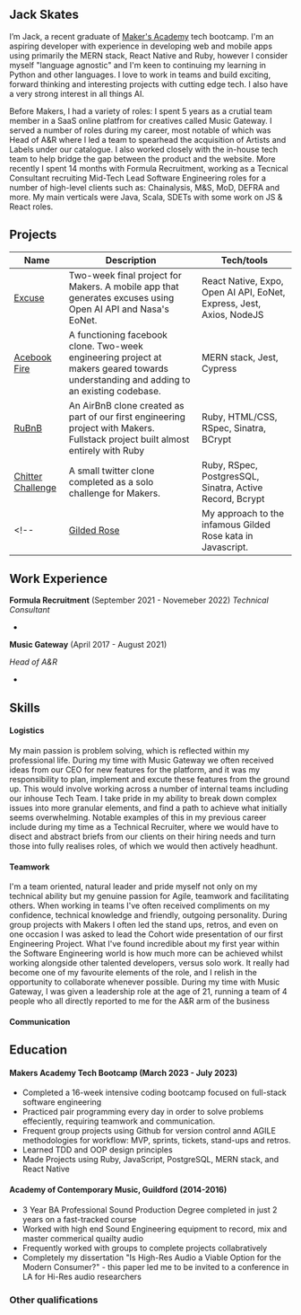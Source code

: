 ## Jack Skates

I’m Jack, a recent graduate of [Maker's Academy](https://apply.makers.tech/tech-skills-bootcamp-in-software-engineering) tech bootcamp. I'm an aspiring developer with experience in developing web and mobile apps using primarily the MERN stack, React Native and Ruby, however I consider myself "language agnostic" and I'm keen to continuing my learning in Python and other languages. I love to work in teams and build exciting, forward thinking and interesting projects with cutting edge tech. I also have a very strong interest in all things AI. 

Before Makers, I had a variety of roles: I spent 5 years as a crutial team member in a SaaS online platfrom for creatives called Music Gateway. I served a number of roles during my career, most notable of which was Head of A&R where I led a team to spearhead the acquisition of Artists and Labels under our catalogue. I also worked closely with the in-house tech team to help bridge the gap between the product and the website. More recently I spent 14 months with Formula Recruitment, working as a Tecnical Consultant recruiting Mid-Tech Lead Software Engineering roles for a number of high-level clients such as: Chainalysis, M&S, MoD, DEFRA and more. My main verticals were Java, Scala, SDETs with some work on JS & React roles.

## Projects 

| Name | Description | Tech/tools |
|------|------------|-------------|
| [Excuse](https://github.com/awdem/excuse](https://github.com/JRSkates/excuse)) | Two-week final project for Makers. A mobile app that generates excuses using Open AI API and Nasa's EoNet. | React Native, Expo, Open AI API, EoNet, Express, Jest, Axios, NodeJS |
| [Acebook Fire](https://github.com/awdem/GildedRose-kata-js-jest](https://github.com/JRSkates/acebook-fire)) | A functioning facebook clone. Two-week engineering project at makers geared towards understanding and adding to an existing codebase.  | MERN stack, Jest, Cypress|
| [RuBnB](https://github.com/JRSkates/ruBnB) |  An AirBnB clone created as part of our first engineering project with Makers. Fullstack project built almost entirely with Ruby  | Ruby, HTML/CSS, RSpec, Sinatra, BCrypt|
| [Chitter Challenge](https://github.com/JRSkates/skates-chitter-challenge) | A small twitter clone completed as a solo challenge for Makers. | Ruby, RSpec, PostgresSQL, Sinatra, Active Record, Bcrypt |
<!-- | [Gilded Rose](https://github.com/awdem/GildedRose-kata-js-jest) | My approach to the infamous Gilded Rose kata in Javascript. | NodeJS, Jest| -->

## Work Experience

**Formula Recruitment** (September 2021 - Novemeber 2022) 
_Technical Consultant_

- 

**Music Gateway** (April 2017 - August 2021)

_Head of A&R_

- 


## Skills

<!-- - I achieved A during my work at B (job, or otherwise)
- I contributed to the growth of X while doing Y (job, or otherwise)
- I built this, made this, broke this, fixed this, etc.
- A link to some on-line evidence (blogs, videos, articles, etc.) -->

#### Logistics

My main passion is problem solving, which is reflected within my professional life. During my time with Music Gateway we often received ideas from our CEO for new features for the platform, and it was my responsibility to plan, implement and excute these features from the ground up. This would involve working across a number of internal teams including our inhouse Tech Team. I take pride in my ability to break down complex issues into more granular elements, and find a path to achieve what initially seems overwhelming. Notable examples of this in my previous career include during my time as a Technical Recruiter, where we would have to disect and abstract briefs from our clients on their hiring needs and turn those into fully realises roles, of which we would then actively headhunt.

<!-- Analytical mind, problem solving, use veg box as example (100% growth) -->

#### Teamwork

I'm a team oriented, natural leader and pride myself not only on my technical ability but my genuine passion for Agile, teamwork and facilitating others. When working in teams I've often received compliments on my confidence, technical knowledge and friendly, outgoing personality. During group projects with Makers I often led the stand ups, retros, and even on one occasion I was asked to lead the Cohort wide presentation of our first Engineering Project. What I've found incredible about my first year within the Software Engineering world is how much more can be achieved whilst working alongside other talented developers, versus solo work. It really had become one of my favourite elements of the role, and I relish in the opportunity to collaborate whenever possible. During my time with Music Gateway, I was given a leadership role at the age of 21, running a team of 4 people who all directly reported to me for the A&R arm of the business
<!-- listener, calming, funny, easy going use edventure MSc or vegbox as example 
able to bring up conflicting personalities in a healthy and productive way?-->

#### Communication

<!-- writing, clear, honest, lay groundwork, use Jellied Eel or MSx thesis as example? -->

## Education

#### Makers Academy Tech Bootcamp (March 2023 - July 2023)
- Completed a 16-week intensive coding bootcamp focused on full-stack software engineering 
- Practiced pair programming every day in order to solve problems effeciently, requiring teamwork and communication.
- Frequent group projects using Github for version control annd AGILE methodologies for workflow: MVP, sprints, tickets, stand-ups and retros.
- Learned TDD and OOP design principles
- Made Projects using Ruby, JavaScript, PostgreSQL, MERN stack, and React Native

#### Academy of Contemporary Music, Guildford (2014-2016)

- 3 Year BA Professional Sound Production Degree completed in just 2 years on a fast-tracked course
- Worked with high end Sound Engineering equipment to record, mix and master commerical quailty audio
- Frequently worked with groups to complete projects collabratively
- Completely my dissertation "Is High-Res Audio a Viable Option for the Modern Consumer?" - this paper led me to be invited to a conference in LA for Hi-Res audio researchers 


### Other qualifications
